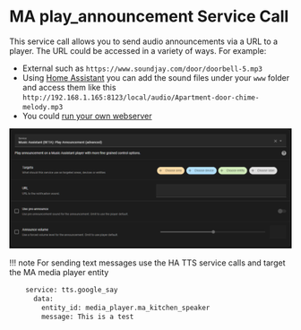 # MA play_announcement Service Call

This service call allows you to send audio announcements via a URL to a player. The URL could be accessed in a variety of ways. For example:
- External such as `https://www.soundjay.com/door/doorbell-5.mp3` 
- Using [Home Assistant](https://www.home-assistant.io/integrations/http/#hosting-files) you can add the sound files under your `www` folder and access them like this `http://192.168.1.165:8123/local/audio/Apartment-door-chime-melody.mp3`
- You could [run your own webserver](https://www.instructables.com/Set-up-your-very-own-Web-server/)

![image](../assets/screenshots/service-call/play_announcement.png)

!!! note
    For sending text messages use the HA TTS service calls and target the MA media player entity
```
    service: tts.google_say
      data:
        entity_id: media_player.ma_kitchen_speaker
        message: This is a test
```
